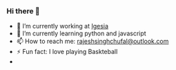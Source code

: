 ### Hi there 👋

- 🔭 I’m currently working at <a href ='https://platform.igesia.co'>Igesia</a>
- 🌱 I’m currently learning python and javascript 
- 📫 How to reach me: rajeshsinghchufal@outlook.com 
- ⚡ Fun fact: I love playing Baskteball
- 
